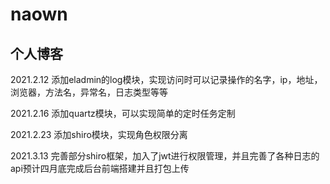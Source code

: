 # naown

## 个人博客

2021.2.12 添加eladmin的log模块，实现访问时可以记录操作的名字，ip，地址，浏览器，方法名，异常名，日志类型等等

2021.2.16 添加quartz模块，可以实现简单的定时任务定制

2021.2.23 添加shiro模块，实现角色权限分离

2021.3.13 完善部分shiro框架，加入了jwt进行权限管理，并且完善了各种日志的api预计四月底完成后台前端搭建并且打包上传